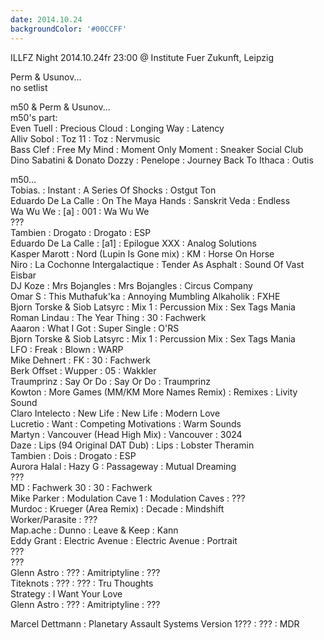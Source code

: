 ```yaml
---
date: 2014.10.24
backgroundColor: '#00CCFF'
---
```


ILLFZ Night 2014.10.24fr 23:00 @ Institute Fuer Zukunft, Leipzig  

Perm & Usunov...  
no setlist  

m50 & Perm & Usunov...  
m50's part:  
Even Tuell : Precious Cloud : Longing Way : Latency  
Alliv Sobol : Toz 11 : Toz : Nervmusic  
Bass Clef : Free My Mind : Moment Only Moment : Sneaker Social Club  
Dino Sabatini & Donato Dozzy : Penelope : Journey Back To Ithaca : Outis  

m50...  
Tobias. : Instant : A Series Of Shocks : Ostgut Ton  
Eduardo De La Calle : On The Maya Hands : Sanskrit Veda : Endless  
Wa Wu We : \[a\] : 001 : Wa Wu We  
???  
Tambien : Drogato : Drogato : ESP  
Eduardo De La Calle : \[a1\] : Epilogue XXX : Analog Solutions  
Kasper Marott : Nord (Lupin Is Gone mix) : KM : Horse On Horse  
Niro : La Cochonne Intergalactique : Tender As Asphalt : Sound Of Vast  
Eisbar  
DJ Koze : Mrs Bojangles : Mrs Bojangles : Circus Company  
Omar S : This Muthafuk'ka : Annoying Mumbling Alkaholik : FXHE  
Bjorn Torske & Siob Latsyrc : Mix 1 : Percussion Mix : Sex Tags Mania  
Roman Lindau : The Year Thing : 30 : Fachwerk  
Aaaron : What I Got : Super Single : O'RS  
Bjorn Torske & Siob Latsyrc : Mix 1 : Percussion Mix : Sex Tags Mania  
LFO : Freak : Blown : WARP  
Mike Dehnert : FK : 30 : Fachwerk  
Berk Offset : Wupper : 05 : Wakkler  
Traumprinz : Say Or Do : Say Or Do : Traumprinz  
Kowton : More Games (MM/KM More Names Remix) : Remixes : Livity Sound  
Claro Intelecto : New Life : New Life : Modern Love  
Lucretio : Want : Competing Motivations : Warm Sounds  
Martyn : Vancouver (Head High Mix) : Vancouver : 3024  
Daze : Lips (94 Original DAT Dub) : Lips : Lobster Theramin  
Tambien : Dois : Drogato : ESP  
Aurora Halal : Hazy G : Passageway : Mutual Dreaming  
???  
MD : Fachwerk 30 : 30 : Fachwerk  
Mike Parker : Modulation Cave 1 : Modulation Caves : ???  
Murdoc : Krueger (Area Remix) : Decade : Mindshift  
Worker/Parasite : ???  
Map.ache : Dunno : Leave & Keep : Kann  
Eddy Grant : Electric Avenue : Electric Avenue : Portrait  
???  
???  
Glenn Astro : ??? : Amitriptyline : ???  
Titeknots : ??? : ??? : Tru Thoughts  
Strategy : I Want Your Love  
Glenn Astro : ??? : Amitriptyline : ???  

Marcel Dettmann : Planetary Assault Systems Version 1??? : ??? : MDR